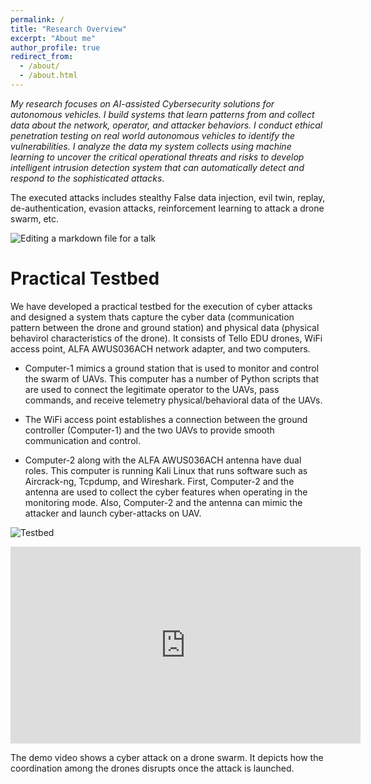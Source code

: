 ```yaml
---
permalink: /
title: "Research Overview"
excerpt: "About me"
author_profile: true
redirect_from: 
  - /about/
  - /about.html
---
```


*My research focuses on AI-assisted Cybersecurity solutions for autonomous vehicles. I build systems that learn patterns from and collect data about the network, operator, and attacker behaviors. I conduct ethical penetration testing on real world autonomous vehicles to identify the vulnerabilities. I analyze the data my system collects using machine learning to uncover the critical operational threats and risks to develop intelligent intrusion detection system that can automatically detect and respond to the sophisticated attacks*.

The executed attacks includes stealthy False data injection, evil twin, replay, de-authentication, evasion attacks, reinforcement learning to attack a drone swarm, etc.


![Editing a markdown file for a talk](/images/Tello.png)

# Practical Testbed
We have developed a practical testbed for the execution of cyber attacks and designed a system thats capture the cyber data (communication pattern between the drone and ground station) and physical data (physical behavirol characteristics of the drone). It consists of Tello EDU drones, WiFi access point, ALFA AWUS036ACH network adapter, and two computers. 

- Computer-1 mimics a ground station that is used to
monitor and control the swarm of UAVs. This computer
has a number of Python scripts that are used to connect
the legitimate operator to the UAVs, pass commands, and
receive telemetry physical/behavioral data of the UAVs.

- The WiFi access point establishes a connection between
the ground controller (Computer-1) and the two UAVs to
provide smooth communication and control.

- Computer-2 along with the ALFA AWUS036ACH antenna have dual roles. This computer is running Kali Linux that runs software such as Aircrack-ng, Tcpdump, and Wireshark. First, Computer-2 and the antenna are used to collect the cyber features when operating in the monitoring mode. Also, Computer-2 and the antenna can mimic the attacker and launch cyber-attacks on UAV. 

![Testbed](/images/Tello_Inspection.png)


<iframe width="560" height="315" src="https://www.youtube.com/embed/d680G6HrBtQ?si=Wa4FoAwTbEV6jak6" title="YouTube video player" frameborder="0" allow="accelerometer; autoplay; clipboard-write; encrypted-media; gyroscope; picture-in-picture; web-share" allowfullscreen></iframe>



The demo video shows a cyber attack on a drone swarm. It depicts how the coordination among the drones disrupts once the attack is launched.
